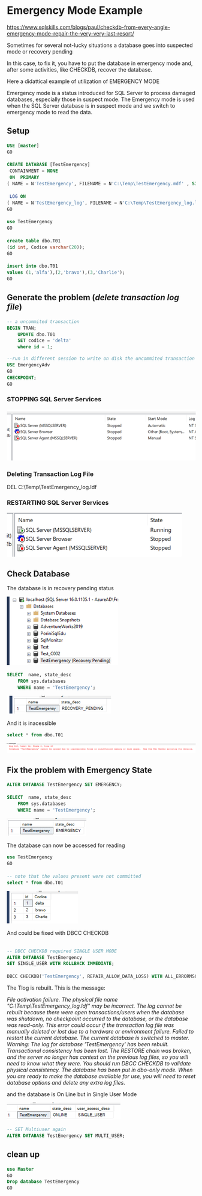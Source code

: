 # Emergency Mode Example

<https://www.sqlskills.com/blogs/paul/checkdb-from-every-angle-emergency-mode-repair-the-very-very-last-resort/>

Sometimes for several not-lucky situations a database goes into suspected mode or recovery pending

In this case, to fix it, you have to put the database in emergency mode and, after some activities, like CHECKDB, recover the database.

Here a didattical example of utilization of EMERGENCY MODE

Emergency mode is a status introduced for SQL Server to process damaged databases, especially those in suspect mode. The Emergency mode is used when the SQL Server database is in suspect mode and we switch to emergency mode to read the data.

## Setup

``` SQL
USE [master]
GO

CREATE DATABASE [TestEmergency]
 CONTAINMENT = NONE
 ON  PRIMARY 
( NAME = N'TestEmergency', FILENAME = N'C:\Temp\TestEmergency.mdf' , SIZE = 128MB , MAXSIZE = 256MB , FILEGROWTH = 64MB )

 LOG ON 
( NAME = N'TestEmergency_log', FILENAME = N'C:\Temp\TestEmergency_log.ldf' , SIZE = 128MB , MAXSIZE = 256MB , FILEGROWTH = 32MB )
GO

use TestEmergency
GO

create table dbo.T01
(id int, Codice varchar(20));
GO

insert into dbo.T01
values (1,'alfa'),(2,'bravo'),(3,'Charlie');
GO
```

## Generate the problem (*delete transaction log file*)

``` SQL
-- a uncommited transaction
BEGIN TRAN;
    UPDATE dbo.T01
    SET codice = 'delta'
    where id = 1;
```

``` SQL
--run in different session to write on disk the uncommited transaction
USE EmergencyAdv
GO
CHECKPOINT;
GO
```

### STOPPING SQL Server Services

![Alt text](../Assets/Services01.png)

### Deleting Transaction Log File

DEL C:\Temp\TestEmergency_log.ldf

### RESTARTING SQL Server Services

![Alt text](../Assets/Services02.png)

## Check Database

The database is in recovery pending status

![Alt text](../Assets/DBRecoveryPending.png)

``` SQL
SELECT 	name, state_desc 
    FROM sys.databases
    WHERE name = 'TestEmergency';
```

![Alt text](../Assets/DbRecoveryPending02.png)

And it is inacessible

``` SQL
select * from dbo.T01
```

![Alt text](../Assets/ErrorMessageDBInacessible.png)

## Fix the problem with Emergency State

``` SQL
ALTER DATABASE TestEmergency SET EMERGENCY;

SELECT 	name, state_desc 
    FROM sys.databases
    WHERE name = 'TestEmergency';
```

![Alt text](../Assets/DBEmergency.png)

The database can now be accessed for reading

``` SQL
use TestEmergency
GO

-- note that the values present were not committed 
select * from dbo.T01

```

![Alt text](../Assets/T01select.png)

And could be fixed with DBCC CHECKDB

``` SQL

-- DBCC CHECKDB required SINGLE USER MODE
ALTER DATABASE TestEmergency
SET SINGLE_USER WITH ROLLBACK IMMEDIATE;

DBCC CHECKDB('TestEmergency', REPAIR_ALLOW_DATA_LOSS) WITH ALL_ERRORMSGS, NO_INFOMSGS;
```

The Tlog is rebuilt. This is the message:

*File activation failure. The physical file name "C:\Temp\TestEmergency_log.ldf" may be incorrect.
The log cannot be rebuilt because there were open transactions/users when the database was shutdown, no checkpoint occurred to the database, or the database was read-only. This error could occur if the transaction log file was manually deleted or lost due to a hardware or environment failure.
Failed to restart the current database. The current database is switched to master.
Warning: The log for database 'TestEmergency' has been rebuilt. Transactional consistency has been lost. The RESTORE chain was broken, and the server no longer has context on the previous log files, so you will need to know what they were. You should run DBCC CHECKDB to validate physical consistency. The database has been put in dbo-only mode. When you are ready to make the database available for use, you will need to reset database options and delete any extra log files.*

and the database is On Line but in Single User Mode

![Alt text](../Assets/DBOnLine.png)

``` SQL
-- SET Multiuser again
ALTER DATABASE TestEmergency SET MULTI_USER;
```

## clean up

``` SQL
use Master 
GO
Drop database TestEmergency
GO
```
